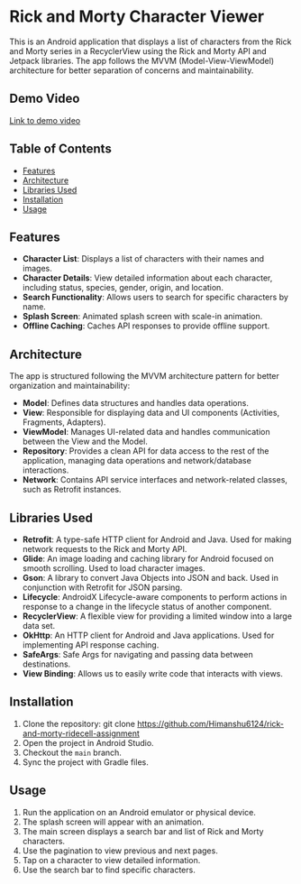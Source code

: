 # Rick and Morty Character Viewer

This is an Android application that displays a list of characters from the Rick and Morty series in a RecyclerView using the Rick and Morty API and Jetpack libraries. The app follows the MVVM (Model-View-ViewModel) architecture for better separation of concerns and maintainability.

## Demo Video
[Link to demo video](https://drive.google.com/file/d/1E6U7BfPQTbf3xAUTSse2WNDFkdUYbWFB/view?usp=sharing)

## Table of Contents
- [Features](#features)
- [Architecture](#architecture)
- [Libraries Used](#libraries-used)
- [Installation](#installation)
- [Usage](#usage)

## Features
- **Character List**: Displays a list of characters with their names and images.
- **Character Details**: View detailed information about each character, including status, species, gender, origin, and location.
- **Search Functionality**: Allows users to search for specific characters by name.
- **Splash Screen**: Animated splash screen with scale-in animation.
- **Offline Caching**: Caches API responses to provide offline support.

## Architecture
The app is structured following the MVVM architecture pattern for better organization and maintainability:
- **Model**: Defines data structures and handles data operations.
- **View**: Responsible for displaying data and UI components (Activities, Fragments, Adapters).
- **ViewModel**: Manages UI-related data and handles communication between the View and the Model.
- **Repository**: Provides a clean API for data access to the rest of the application, managing data operations and network/database interactions.
- **Network**: Contains API service interfaces and network-related classes, such as Retrofit instances.

## Libraries Used
- **Retrofit**: A type-safe HTTP client for Android and Java. Used for making network requests to the Rick and Morty API.
- **Glide**: An image loading and caching library for Android focused on smooth scrolling. Used to load character images.
- **Gson**: A library to convert Java Objects into JSON and back. Used in conjunction with Retrofit for JSON parsing.
- **Lifecycle**: AndroidX Lifecycle-aware components to perform actions in response to a change in the lifecycle status of another component.
- **RecyclerView**: A flexible view for providing a limited window into a large data set.
- **OkHttp**: An HTTP client for Android and Java applications. Used for implementing API response caching.
- **SafeArgs**: Safe Args for navigating and passing data between destinations.
- **View Binding**: Allows us to easily write code that interacts with views.


## Installation
1. Clone the repository: git clone https://github.com/Himanshu6124/rick-and-morty-ridecell-assignment
2. Open the project in Android Studio.
3. Checkout the `main` branch.
4. Sync the project with Gradle files.

## Usage
1. Run the application on an Android emulator or physical device.
2. The splash screen will appear with an animation.
3. The main screen displays a search bar and list of Rick and Morty characters.
4. Use the pagination to view previous and next pages.
5. Tap on a character to view detailed information.
6. Use the search bar to find specific characters.


